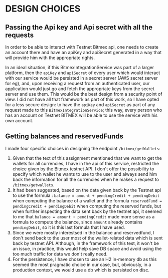 # DESIGN CHOICES
## Passing the Api key and Api secret with all the requests
In order to be able to interact with Testnet Bitmex api, one needs to create an account there and have an apiKey and apiSecret generated in a way that will provide him with the appropriate rights. 

In an ideal situation, if this BitmexIntegrationService was part of a larger platform, then the `apiKey` and `apiSecret` of every user which would interact with our service would be persisted in a secret server (AWS secret server for eg), and, upon receiving a request from an authenticated user, our application would just go and fetch the appropriate keys from the secret server and use them. This would be the best design from a security point of view. I did not have all that framework as part of this work, so I have opted for a less secure design: to have the `apiKey` and `apiSecret` as part of any request made to this `BitmexIntegrationService`; this way, every person who has an account on Testnet BITMEX will be able to use the service with his own account.

## Getting balances and reservedFunds
I made four specific choices in designing the endpoint `/bitmex/getWallets`:
1. Given that the text of this assignment mentioned that we want to get the wallets for all currencies, I have in the api of this service, restricted the choice given by the Bitmex testnet API. I don't offer the possibility to specify which wallet he wants to use to the user and always send him back the information for all the currencies when he makes a request to `/bitmex/getwallets`.
2. It had been suggested, based on the data given back by the Testnet api to use the formula : `balance = amount + pendingCredit + pendingDebit` when computing the balance of a wallet and the formula `reservedFund = pendingCredit + pendingDebit` when computing the reserved funds, but when further inspecting the data sent back by the testnet api, it seemed to me that `balance = amount + pendingCredit` made more sense as a formula to compute the balance, since `amount` already contains `pendingDebit`, so it is this last formula that I have used.
3. Since we were mostly interestsed in the balance and reservedfund, I don't send back to the user most of the wallet-related data which is sent back by testnet API. Although, in the framework of this test, it won't be an issue, in practice, this would help save DB space and avoid using the too much traffic for data we don't really need.
4. For the persistence, I have chosen to use an H2 in-memory db as this seemed the most pragmatic choice in our case, but, obviously, in a production context, we would use a db which is persisted on disc.